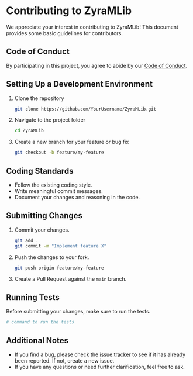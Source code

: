 
# Contributing to ZyraMLib

We appreciate your interest in contributing to ZyraMLib! This document provides some basic guidelines for contributors.

## Code of Conduct

By participating in this project, you agree to abide by our [Code of Conduct](CODE_OF_CONDUCT.md).

## Setting Up a Development Environment

1. Clone the repository
   ```bash
   git clone https://github.com/YourUsername/ZyraMLib.git
   ```
2. Navigate to the project folder
   ```bash
   cd ZyraMLib
   ```
3. Create a new branch for your feature or bug fix
   ```bash
   git checkout -b feature/my-feature
   ```

## Coding Standards

- Follow the existing coding style.
- Write meaningful commit messages.
- Document your changes and reasoning in the code.

## Submitting Changes

1. Commit your changes.
   ```bash
   git add .
   git commit -m "Implement feature X"
   ```
2. Push the changes to your fork.
   ```bash
   git push origin feature/my-feature
   ```
3. Create a Pull Request against the `main` branch.

## Running Tests

Before submitting your changes, make sure to run the tests.
```bash
# command to run the tests
```

## Additional Notes

- If you find a bug, please check the [issue tracker](https://github.com/YourUsername/ZyraMLib/issues) to see if it has already been reported. If not, create a new issue.
- If you have any questions or need further clarification, feel free to ask.

